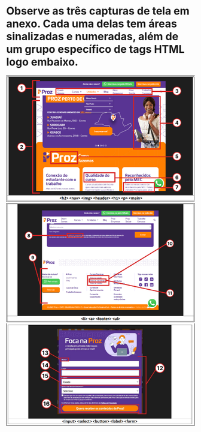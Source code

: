 # Observe as três capturas de tela em anexo. Cada uma delas tem áreas sinalizadas e numeradas, além de um grupo específico de tags HTML logo embaixo.

![Imagem 1](image.png)
![Imagem 2](image-1.png)
![Imagem 3](image-2.png)
